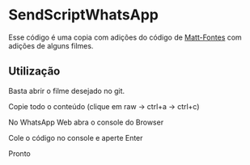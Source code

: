 # SendScriptWhatsApp

Esse código é uma copia com adições do código de [Matt-Fontes](https://github.com/Matt-Fontes/) com adições de alguns filmes.

## Utilização

Basta abrir o filme desejado no git.

Copie todo o conteúdo (clique em raw -> ctrl+a -> ctrl+c)

No WhatsApp Web abra o console do Browser

Cole o código no console e aperte Enter

Pronto

